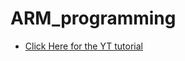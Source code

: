 # ARM_programming
- [Click Here for the YT tutorial](https://www.youtube.com/watch?v=gfmRrPjnEw4&t=331s)
